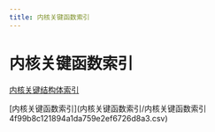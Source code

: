 ```yaml
---
title: 内核关键函数索引
---
```


# 内核关键函数索引

[内核关键结构体索引](内核关键结构体索引.md)

[内核关键函数索引](内核关键函数索引/内核关键函数索引 4f99b8c121894a1da759e2ef6726d8a3.csv)